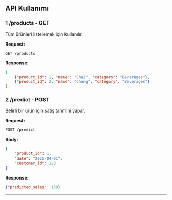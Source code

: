 
##  API Kullanımı
### 1 **/products - GET**
Tüm ürünleri listelemek için kullanılır.

**Request:**
```http
GET /products
```

**Response:**
```json
[
    {"product_id": 1, "name": "Chai", "category": "Beverages"},
    {"product_id": 2, "name": "Chang", "category": "Beverages"}
]
```

### 2 **/predict - POST**
Belirli bir ürün için satış tahmini yapar.

**Request:**
```http
POST /predict
```
**Body:**
```json
{
    "product_id": 1,
    "date": "2025-04-01",
    "customer_id": 123
}
```

**Response:**
```json
{"predicted_sales": 150}
```

---
